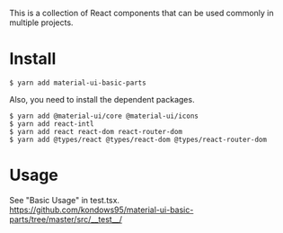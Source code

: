 This is a collection of React components that can be used commonly in multiple projects.

# Install
```
$ yarn add material-ui-basic-parts
```

Also, you need to install the dependent packages.
```
$ yarn add @material-ui/core @material-ui/icons
$ yarn add react-intl
$ yarn add react react-dom react-router-dom
$ yarn add @types/react @types/react-dom @types/react-router-dom
```

# Usage
See "Basic Usage" in test.tsx.<br />
https://github.com/kondows95/material-ui-basic-parts/tree/master/src/__test__/
